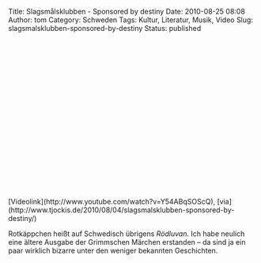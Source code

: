 Title: Slagsmålsklubben - Sponsored by destiny
Date: 2010-08-25 08:08
Author: tom
Category: Schweden
Tags: Kultur, Literatur, Musik, Video
Slug: slagsmalsklubben-sponsored-by-destiny
Status: published

<p>
<object width="499" height="305">
<param name="movie" value="http://www.youtube-nocookie.com/v/Y54ABqSOScQ&amp;hl=sv_SE&amp;fs=1"></param><param name="allowFullScreen" value="true"></param><param name="allowscriptaccess" value="always"></param>

<embed src="http://www.youtube-nocookie.com/v/Y54ABqSOScQ&amp;hl=sv_SE&amp;fs=1" type="application/x-shockwave-flash" allowscriptaccess="always" allowfullscreen="true" width="499" height="305">
</embed>
</object>
</p>
[Videolink](http://www.youtube.com/watch?v=Y54ABqSOScQ),
[via](http://www.tjockis.de/2010/08/04/slagsmalsklubben-sponsored-by-destiny/)

Rotkäppchen heißt auf Schwedisch übrigens *Rödluvan*. Ich habe neulich
eine ältere Ausgabe der Grimmschen Märchen erstanden – da sind ja ein
paar wirklich bizarre unter den weniger bekannten Geschichten.

